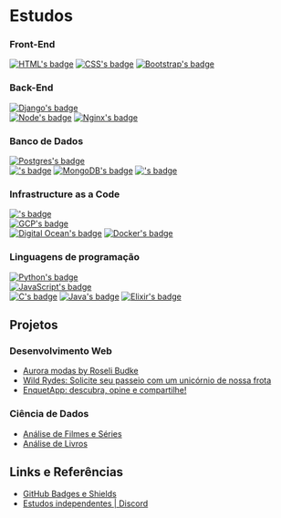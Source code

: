 # Estudos

### Front-End 

  <a href="https://www.w3schools.com/html/default.asp"><img src="https://img.shields.io/badge/HTML5-E34F26?style=for-the-badge&logo=html5&logoColor=white" alt="HTML's badge"></img></a>
  <a href="https://www.w3schools.com/css/default.asp"><img src="https://img.shields.io/badge/CSS3-1572B6?style=for-the-badge&logo=css3&logoColor=white" alt="CSS's badge"></img></a>
  <a href="https://getbootstrap.com/docs/4.1/getting-started/introduction/"><img src="https://img.shields.io/badge/Bootstrap-563D7C?style=for-the-badge&logo=bootstrap&logoColor=white" alt="Bootstrap's badge"></img></a>

### Back-End

  <a href="https://docs.djangoproject.com/en/4.2/"><img src="https://img.shields.io/badge/Django-092E20?style=for-the-badge&logo=django&logoColor=white" alt="Django's badge"></img></a><br><a href="https://nodejs.org/en/docs"><img src="https://img.shields.io/badge/Node.js-43853D?style=for-the-badge&logo=node.js&logoColor=white" alt="Node's badge"></img></a>
  <a href="https://nginx.org/en/docs/"><img src="https://img.shields.io/badge/Nginx-009639?style=for-the-badge&logo=nginx&logoColor=white" alt="Nginx's badge"></img></a>

### Banco de Dados

  <a href="https://www.postgresql.org/docs/15/index.html"><img src="https://img.shields.io/badge/PostgreSQL-316192?style=for-the-badge&logo=postgresql&logoColor=white" alt="Postgres's badge"></img></a>
  <br><a href="https://firebase.google.com/docs/guides?hl=pt-br"><img src="https://img.shields.io/badge/Firebase-F29D0C?style=for-the-badge&logo=firebase&logoColor=white" alt="'s badge"></img></a> <a href="https://www.mongodb.com/docs/"><img src="https://img.shields.io/badge/MongoDB-4EA94B?style=for-the-badge&logo=mongodb&logoColor=white" alt="MongoDB's badge"></img></a>
  <a href="https://docs.phpmyadmin.net/en/latest/"><img src="https://img.shields.io/badge/mysql-4479A1.svg?style=for-the-badge&logo=mysql&logoColor=white" alt="'s badge"></img></a>

### Infrastructure as a Code
  
  
  <a href=""><img src="https://img.shields.io/badge/AWS-%23FF9900.svg?style=for-the-badge&logo=amazon-aws&logoColor=white" alt="'s badge"></img></a>  
  <a href="https://googlecloudcheatsheet.withgoogle.com/"><img src="https://img.shields.io/badge/Google_Cloud-4285F4?style=for-the-badge&logo=google-cloud&logoColor=white" alt="GCP's badge"></img></a>  
  <a href="https://docs.digitalocean.com/products/getting-started/"><img src="https://img.shields.io/badge/DigitalOcean-0080FF?style=for-the-badge&logo=digitalocean&logoColor=white" alt="Digital Ocean's badge"></img></a>
  <a href="https://docs.docker.com/"><img src="https://img.shields.io/badge/Docker-2496ED?style=for-the-badge&logo=docker&logoColor=white" alt="Docker's badge"></img></a>  

### Linguagens de programação

  <a href="https://roadmap.sh/python"><img src="https://img.shields.io/badge/Python-14354C?style=for-the-badge&logo=python&logoColor=white" alt="Python's badge"></img></a> <br><a href="https://roadmap.sh/javascript"><img src="https://img.shields.io/badge/JavaScript-323330?style=for-the-badge&logo=javascript&logoColor=F7DF1E" alt="JavaScript's badge" ></img>
  <br></a> <a href="https://www.geeksforgeeks.org/c-programming-language/?ref=outind"><img src="https://img.shields.io/badge/C-00599C?style=for-the-badge&logo=c&logoColor=white" alt="C's badge"></img></a> <a href="https://roadmap.sh/java"><img src="https://img.shields.io/badge/Java-ED8B00?style=for-the-badge&logo=java&logoColor=white" alt="Java's badge"></img></a>
  <a href="https://hexdocs.pm/elixir/introduction.html"><img  src="https://img.shields.io/badge/elixir-%234B275F.svg?style=for-the-badge&logo=elixir&logoColor=white" alt="Elixir's badge"></img></a>

## Projetos

### Desenvolvimento Web

- [Aurora modas by Roseli Budke](https://github.com/budkee/e-commerce)
- [Wild Rydes: Solicite seu passeio com um unicórnio de nossa frota](https://github.com/budkee/serverless-aws-site)
- [EnquetApp: descubra, opine e compartilhe!](https://github.com/budkee/enquete)

### Ciência de Dados

- [Análise de Filmes e Séries]()
- [Análise de Livros]()

## Links e Referências

- [GitHub Badges e Shields](https://ileriayo.github.io/markdown-badges/)
- [Estudos independentes | Discord](https://discord.gg/bsgDauFQ)
